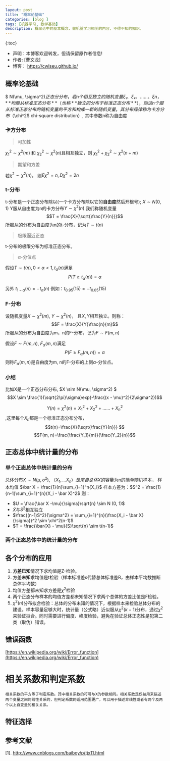 ```yaml
---
layout: post
title: "概率论基础"
categories: [blog ]
tags: [机器学习, 数学基础]
description: 概率论中的基本概念，做机器学习相关的内容，不得不知的知识。 
---
```

{:toc}

- 声明：本博客欢迎转发，但请保留原作者信息!
- 作者: [曹文龙]
- 博客： <https://cwlseu.github.io/>


## 概率论基础

$ N(\mu, \sigma^2)$正态分分布，若n个相互独立的随机变量ξ₁、ξ₂、……、ξn ，**均服从标准正态分布**（也称**独立同分布于标准正态分布**），则这n个服从标准正态分布的随机变量的平方和构成一新的随机变量，其分布规律称为卡方分布（$\chi^2$ chi-square distribution）, 其中参数n称为自由度

### 卡方分布

> 可加性

$\chi^2_1\sim\chi^2(m)$ 和 $\chi^2_2\sim\chi^2(n)$且相互独立，则
$\chi^2_1 + \chi^2_2 \sim \chi^2(n+m)$

> 期望和方差 

若$\chi^2\sim\chi^2(n)$， 则$E\chi^2 = n, D\chi^2 = 2n$

### t-分布

t-分布是一个正态分布除以(一个卡方分布除以它的**自由度**然后开根号);
$X \sim N(0, 1)$ Y服从自由度为n的卡方分布$Y \sim\chi^2(n)$
我们称随机变量
$$T = \frac{X}{\sqrt{\frac{Y}{n}}}$$
所服从的分布为自由度为n的t-分布，记为$T \sim t(n)$

> 极限逼近正态

t-分布的极限分布为标准正态分布。

> $\alpha$-分位点

假设$T\sim t(n), 0 \lt \alpha \lt 1, t_{\alpha}(n)$满足
$$P(T \ge t_\alpha(n)) = \alpha$$

另外 $t_{1- \alpha}(n) = - t_\alpha(n)$
例如：$t_{0.95}(15) = - t_{0.05}(15)$

### F-分布

设随机变量$X \sim \chi^2(m)$, $Y \sim \chi^2(n)$， 且$X, Y$相互独立。则称：
$$F = \frac{X}{Y}\frac{n}{m}$$
所服从的分布为自由度为m，n的F-分布，记为$F\sim F(m,n)$

假设$F\sim F(m, n)$, $F_{\alpha}(m, n)$满足
$$P(F \ge F_\alpha(m, n)) = \alpha$$
则称$F_{\alpha}(m, n)$是自由度为m, n的F-分布的上侧$\alpha$-分位点。

### 小结

比如X是一个正态分布分布, $X \sim N(\mu, \sigma^2)  $
$$X \sim \frac{1}{\sqrt{2\pi}\sigma}exp(-\frac{(x - \mu)^2}{2\sigma^2})$$

$$Y(n) = \chi^2(n)=X_1^2+X_2^2+……+X_n^2$$,这里每个$X_n$都是一个标准正态分布分布，
$$t(n)=\frac{X}{\sqrt{\frac{Y}{n}}} $$
$$F(m, n)=\frac{\frac{Y_1}{m}}{\frac{Y_2}{n}}$$


## 正态总体中统计量的分布

### 单个正态总体中统计量的分布

总体分布$X \sim N(\mu, \sigma^2)$, $（X_1, ... X_n）是来自总体X$的容量为n的简单随机样本， 样本均值
$\bar X = \frac{1}{n}\sum_{i=1}^n{X_i}$
样本方差为：$S^2 = \frac{1}{n-1}\sum_{i=1}^{n}(X_i - \bar X)^2$
则：

* $U = \frac{\bar X -\mu}{\sigma}\sqrt{n} \sim N (0, 1)$
* $\bar X$与$S^2$相互独立
* $\frac{(n-1)S^2}{\sigma^2} = \sum_{i=1}^{n}(\frac{X_i - \bar X}{\sigma})^2 \sim \chi^2(n-1)$ 
* $T = \frac{\bar{X} - \mu}{S}\sqrt{n} \sim t(n-1)$


### 两个正态总体中的统计量的分布

##  各个分布的应用

1. **方差已知**情况下求均值是Z-检验。
2. 方差**未知**求均值是t检验（样本标准差s代替总体标准差R，由样本平均数推断总体平均数）
3. 均值方差都未知求方差是$\chi^2$检验
4. 两个正态分布样本的均值方差都未知情况下求两个总体的方差比值是F检验。
5. $\chi^2(n)$分布拟合检验：总体的分布未知的情况下，根据样本来检验总体分布的建设。样本容量足够大时，统计量（公式略）近似服从$\chi^2(k-1)$分布，通过$\chi^2$来验证拟合。同时需要进行偏度、峰度检验，避免在验证总体正态性是犯第二类（取伪）错误。

## 错误函数
[https://en.wikipedia.org/wiki/Error_function](https://en.wikipedia.org/wiki/Error_function)

# 相关系数和判定系数 
    相关系数的平方等于判定系数。其中相关系数的符号与X的参数相同。相关系数是仅被用来描述两个变量之间的线性关系的，但判定系数的适用范围更广，可以用于描述非线性或者有两个及两个以上自变量的相关关系。

## 特征选择



## 参考文献
[1]. http://www.cnblogs.com/baiboy/p/tjx11.html